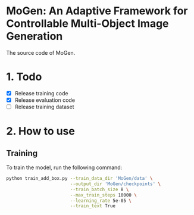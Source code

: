 # MoGen: An Adaptive Framework for Controllable Multi-Object Image Generation
The source code of MoGen.

# 1. Todo
- [x] Release training code
- [x] Release evaluation code
- [ ] Release training dataset

# 2. How to use

## Training

To train the model, run the following command:

```bash
python train_add_box.py --train_data_dir 'MoGen/data' \
                        --output_dir 'MoGen/checkpoints' \
                        --train_batch_size 8 \
                        --max_train_steps 10000 \
                        --learning_rate 5e-05 \
                        --train_text True
